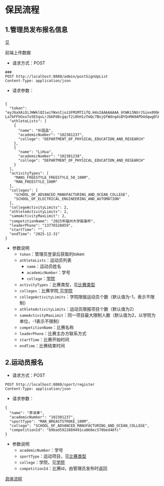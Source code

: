 # 保民流程

## 1.管理员发布报名信息

[见](/backend/src/main/java/com/fzuswimassociation/service/ManagerService.java)

前端上传数据

- 请求方式：POST
```http request
###
POST http://localhost:8080/admin/postSignUpList
Content-Type: application/json
```

- 请求参数：

```json5

{
  "token": "eyJ6aXAiOiJHWklQIiwiYWxnIjoiSFM1MTIifQ.H4sIAAAAAAAA_6tWKi5NUrJSiox099ANDXYNUtJRSq0oULIyNDe1MDM3MjC11FEqLU4t8kwBitUCAEnYOXUvAAAA.mntbNc_kvvKPW-La7bFFhOxo7o5ESqvLrJbbPd8cgqcf2i0hH1zTmQc7BojQfWdnq4sBYQnMA9APD4dqwg0lKA",
  "athleteLists": [
    {
      "name": "朴国昌",
      "academicNumber": "102301237",
      "college": "DEPARTMENT_OF_PHYSICAL_EDUCATION_AND_RESEARCH"
    },
    {
      "name": "LiHua",
      "academicNumber": "102301238",
      "college": "DEPARTMENT_OF_PHYSICAL_EDUCATION_AND_RESEARCH"
    }
  ],
  "activityTypes": [
    "MANS_FREESTYLE_FREESTYLE_50_100M",
    "MAN_FREESTYLE_100M"
  ],
  "colleges": [
    "SCHOOL_OF_ADVANCED_MANUFACTURING_AND_OCEAN_COLLEGE",
    "SCHOOL_OF_ELECTRICAL_ENGINEERING_AND_AUTOMATION"
  ],
  "collegeActivityLimits": 2,
  "athleteActivityLimits": 2,
  "sameActivityMaxLimit": 2,
  "competitionName": "2025年福州大学振奋杯",
  "leaderPhone": "13776528859",
  "startTime": "",
  "endTime": "2025-12-31"
}
```

- 参数说明
  - `token`：管理员登录后获取的token
  - `athleteLists`：运动员列表
    - `name`：运动员姓名
    - `academicNumber`：学号
    - `college`：[学院](/backend/src/main/java/com/fzuswimassociation/enm/FzuAcademyEnum.java)
  - `activityTypes`：比赛类型，见[比赛类型](/backend/src/main/java/com/fzuswimassociation/enm/ActivityTypesEnum.java)
  - `colleges`：比赛学院,见[学院](/backend/src/main/java/com/fzuswimassociation/enm/FzuAcademyEnum.java)
  - `collegeActivityLimits`：学院限报运动员个数（默认值为-1，表示不限制）
  - `athleteActivityLimits`：运动员限报项目个数（默认值为2）
  - `sameActivityMaxLimit`：同一项目最大限制人数（默认值为2，以学院为单位，-1表示不限制）
  - `competitionName`：比赛名称
  - `leaderPhone`：比赛主办方联系方式
  - `startTime`：比赛开始时间
  - `endTime`：比赛结束时间

## 2.运动员报名

- 请求方式：POST
```http request
POST http://localhost:8080/sport/register
Content-Type: application/json
```

- 请求参数：
```json5
{
  "name": "李泽聿",
  "academicNumber": "102301237",
  "sportType": "MAN_BREASTSTROKE_100M",
  "college": "SCHOOL_OF_ADVANCED_MANUFACTURING_AND_OCEAN_COLLEGE",
  "competitionId": "b9bad5922889491ca868ec570bed48fc"
}
```

- 参数说明
  - `academicNumber`：学号
  - `sportType`：运动项目，见[比赛类型](/backend/src/main/java/com/fzuswimassociation/enm/ActivityTypesEnum.java)
  - `college`：学院，见[学院](/backend/src/main/java/com/fzuswimassociation/enm/FzuAcademyEnum.java)
  - `competitionId`：比赛id，由管理员发布时返回

[具体流程](/docs/imgs/报名业务架构.pdf)